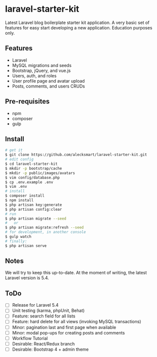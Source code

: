 # laravel-starter-kit

Latest Laravel blog boilerplate starter kit application. A very basic set of features for easy start developing a new application. Education purposes only.

## Features

* Laravel
* MySQL migrations and seeds
* Bootstrap, jQuery, and vue.js
* Users, auth, and roles
* User profile page and avatar upload
* Posts, comments, and users CRUDs

## Pre-requisites

 * npm
 * composer
 * gulp

## Install

```bash
# get it
$ git clone https://github.com/alecksmart/laravel-starter-kit.git
# edit config
$ cd laravel-starter-kit
$ mkdir -p bootstrap/cache
$ mkdir -p public/images/avatars
$ vim config/database.php
$ cp .env.example .env
$ vim .env
# install
$ composer install
$ npm install
$ php artisan key:generate
$ php artisan config:clear
# run
$ php artisan migrate --seed
#   or
$ php artisan migrate:refresh --seed
# for development, in another console
$ gulp watch
# finally:
$ php artisan serve
```

## Notes

We will try to keep this up-to-date. At the moment of writing, the latest Laravel version is 5.4.

## ToDo

- [ ] Release for Laravel 5.4
- [ ] Unit testing (karma, phpUnit, Behat)
- [ ] Feature: search field for all lists
- [ ] Feature: hard delete for all views (invoking MySQL transactions)
- [ ] Minor: pagination last and first page when available
- [ ] Minor: modal pop-ups for creating posts and comments
- [ ] Workflow Tutorial
- [ ] Desirable: React/Redux branch
- [ ] Desirable: Bootstrap 4 + admin theme
